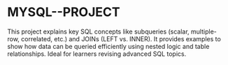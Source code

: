 # MYSQL--PROJECT
This project explains key SQL concepts like subqueries (scalar, multiple-row, correlated, etc.) and JOINs (LEFT vs. INNER). It provides examples to show how data can be queried efficiently using nested logic and table relationships. Ideal for learners revising advanced SQL topics.

